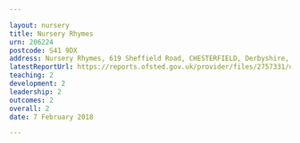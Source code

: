 ```yaml
---

layout: nursery
title: Nursery Rhymes
urn: 206224
postcode: S41 9DX
address: Nursery Rhymes, 619 Sheffield Road, CHESTERFIELD, Derbyshire, S41 9DX
latestReportUrl: https://reports.ofsted.gov.uk/provider/files/2757331/urn/206224.pdf
teaching: 2
development: 2
leadership: 2
outcomes: 2
overall: 2
date: 7 February 2018

---
```

